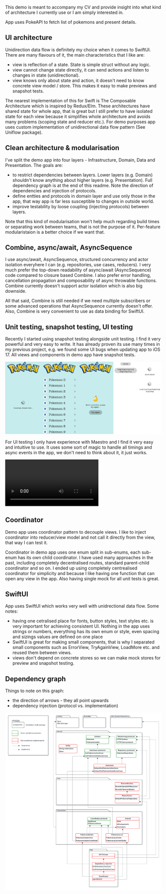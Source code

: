 This demo is meant to accompany my CV and provide insight into what kind of architecture I currently use or I am simply interested in.

App uses PokeAPI to fetch list of pokemons and present details.

## UI architecture
Unidirection data flow is definitely my choice when it comes to SwiftUI. There are many flavours of it, the main characteristics that I like are:
- view is reflection of a state. State is simple struct without any logic.
- view cannot change state directly, it can send actions and listen to changes in state (unidirectional).
- view knows only about state and action, it doesn't need to know concrete view model / store. This makes it easy to make previews and snapshot tests.

The nearest implementation of this for Swift is The Composable Architecture which is inspired by Redux/Elm. These architectures have shared state for whole app, that is great but I still prefer to have isolated state for each view because it simplifies whole architecture and avoids many problems (scoping state and reducer etc.). For demo purposes app uses custom implementation of unidirectional data flow pattern (See Uniflow package).

## Clean architecture & modularisation
I've split the demo app into four layers - Infrastructure, Domain, Data and Presentation. The goals are:
- to restrict dependencies between layers. Lower layers (e.g. Domain) shouldn't know anything about higher layers (e.g. Presentation). Full dependency graph is at the end of this readme. Note the direction of dependencies and injection of protocols.
- define entties and protocols in domain layer and use only those in the app, that way app is far less susceptible to changes in outside world.
- improve testability by loose coupling (injecting protocols) between layers.

Note that this kind of modularisation won't help much regarding build times or separating work between teams, that is not the purpose of it. Per-feature modularistaion is a better choice if we want that.

## Combine, async/await, AsyncSequence
I use async/await, AsyncSequence, structured concurrency and actor isolation everyhere I can (e.g. repositories, use cases, reducers). I very much prefer the top-down readability of async/await (AsyncSequence) code compared to closure based Combine. I also prefer error handling, cancellation propagation and composability of async throwable functions. Combine currently doesn't support actor isolation which is also big downside.

All that said, Combine is still needed if we need multiple subscribers or some advanced operations that AsyncSequence currently doesn't offer. Also, Combine is very convenient to use as data binding for SwiftUI.

## Unit testing, snapshot testing, UI testing
Recently I started using snapshot testing alongside unit testing. I find it very powerful and very easy to write. It has already proven its use many times in my previous project, e.g. we found some UI bugs when updating app to iOS 17. All views and components in demo app have snapshot tests.

![ArchitectureDemo](ReadmeResources/snapshot1.png?raw=true "List snapshot tests")

For UI testing I only have experience with Maestro and I find it very easy and intuitive to use. It uses some sort of magic to handle all timings and async events in the app, we don't need to think about it, it just works.

<video src="https://github.com/DanijelHuis/ArchitectureDemo/assets/5382135/8983fe4f-914a-48c1-92f8-c1c53f4fdb7a"></video>

## Coordinator
Demo app uses coordinator pattern to decouple views. I like to inject coordinator into reducer/view model and not call it directly from the view, that way I can test it.

Coordinator in demo app uses one enum split in sub-enums, each sub-enum has its own child coordinator. I have used many approaches in the past, including completely decentralised routes, standard parent-child coordinator and so on. I ended up using completely centrealised coordinator for simplicity and because I like having one function that can open any view in the app. Also having single mock for all unit tests is great.

## SwiftUI
App uses SwiftUI which works very well with unidrectional data flow. Some notes:
- having one cetralised place for fonts, button styles, text styles etc. is very important for achieving consistent UI. Nothing in the app uses strings or numbers, everything has its own enum or style, even spacing and sizings values are defined on one place
- SwiftUI is great for making small components, that is why I separated small components such as ErrorView, TryAgainView, LoadMore etc. and reused them between views.
- views don't depend on concrete stores so we can make mock stores for preview and snapshot testing.

## Dependency graph
Things to note on this graph:
- the direction of arrows - they all point upwards
- dependency injection (protocol vs. implementation)

![ArchitectureDemo](ReadmeResources/dependency_graph.png?raw=true "Dependency graph")

